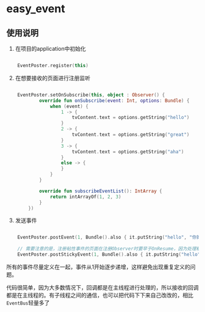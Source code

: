 # easy_event

## 使用说明

1. 在项目的application中初始化

```kotlin

    EventPoster.register(this)

```

2. 在想要接收的页面进行注册监听

```kotlin

    EventPoster.setOnSubscribe(this, object : Observer() {
            override fun onSubscribe(event: Int, options: Bundle) {
                when (event) {
                    1 -> {
                        tvContent.text = options.getString("hello")
                    }
                    2 -> {
                        tvContent.text = options.getString("great")
                    }
                    3 -> {
                        tvContent.text = options.getString("aha")
                    }
                    else -> {
                    }
                }
            }

            override fun subscribeEventList(): IntArray {
                return intArrayOf(1, 2, 3)
            }
        })

```

3. 发送事件

```kotlin

    EventPoster.postEvent(1, Bundle().also { it.putString("hello", "你好") })
    
    // 需要注意的是，注册粘性事件的页面在注册Observer时要早于OnResume，因为处理粘性事件的时机就是在OnResume回调中
    EventPoster.postStickyEvent(1, Bundle().also { it.putString("hello", "页面1你好") })

```

所有的事件尽量定义在一起，事件从1开始逐步递增，这样避免出现重复定义的问题。

代码很简单，因为大多数情况下，回调都是在主线程进行处理的，所以接收的回调都是在主线程的。有子线程之间的通信，也可以把代码下下来自己改改的，相比`EventBus`轻量多了
